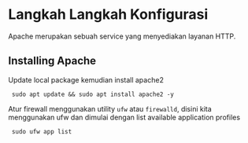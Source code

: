# Langkah Langkah Konfigurasi
Apache merupakan sebuah service yang menyediakan layanan HTTP.
## Installing Apache
   Update local package kemudian install apache2

     sudo apt update && sudo apt install apache2 -y

   Atur firewall menggunakan utility `ufw` atau `firewalld`, disini kita menggunakan ufw dan dimulai dengan list available application profiles

     sudo ufw app list

   
